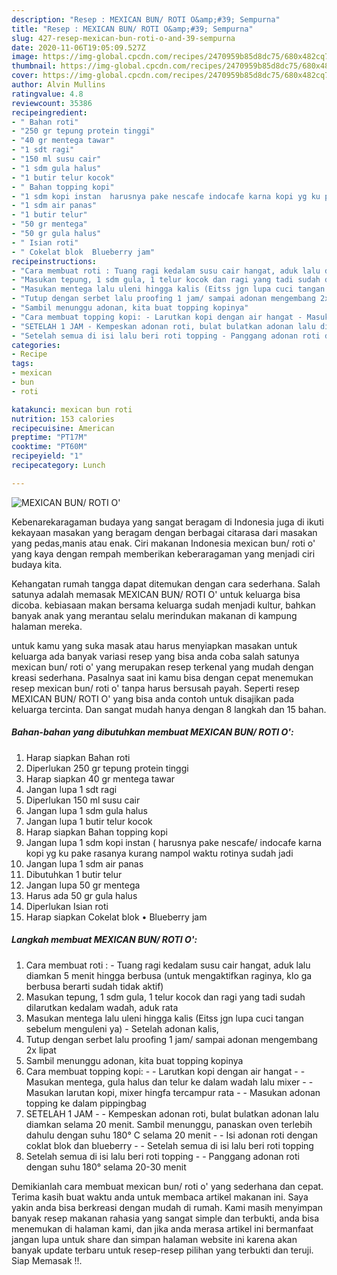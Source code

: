 ```yaml
---
description: "Resep : MEXICAN BUN/ ROTI O&amp;#39; Sempurna"
title: "Resep : MEXICAN BUN/ ROTI O&amp;#39; Sempurna"
slug: 427-resep-mexican-bun-roti-o-and-39-sempurna
date: 2020-11-06T19:05:09.527Z
image: https://img-global.cpcdn.com/recipes/2470959b85d8dc75/680x482cq70/mexican-bun-roti-o-foto-resep-utama.jpg
thumbnail: https://img-global.cpcdn.com/recipes/2470959b85d8dc75/680x482cq70/mexican-bun-roti-o-foto-resep-utama.jpg
cover: https://img-global.cpcdn.com/recipes/2470959b85d8dc75/680x482cq70/mexican-bun-roti-o-foto-resep-utama.jpg
author: Alvin Mullins
ratingvalue: 4.8
reviewcount: 35386
recipeingredient:
- " Bahan roti"
- "250 gr tepung protein tinggi"
- "40 gr mentega tawar"
- "1 sdt ragi"
- "150 ml susu cair"
- "1 sdm gula halus"
- "1 butir telur kocok"
- " Bahan topping kopi"
- "1 sdm kopi instan  harusnya pake nescafe indocafe karna kopi yg ku pake rasanya kurang nampol waktu rotinya sudah jadi"
- "1 sdm air panas"
- "1 butir telur"
- "50 gr mentega"
- "50 gr gula halus"
- " Isian roti"
- " Cokelat blok  Blueberry jam"
recipeinstructions:
- "Cara membuat roti : Tuang ragi kedalam susu cair hangat, aduk lalu diamkan 5 menit hingga berbusa (untuk mengaktifkan raginya, klo ga berbusa berarti sudah tidak aktif)"
- "Masukan tepung, 1 sdm gula, 1 telur kocok dan ragi yang tadi sudah dilarutkan kedalam wadah, aduk rata"
- "Masukan mentega lalu uleni hingga kalis (Eitss jgn lupa cuci tangan sebelum menguleni ya) Setelah adonan kalis,"
- "Tutup dengan serbet lalu proofing 1 jam/ sampai adonan mengembang 2x lipat"
- "Sambil menunggu adonan, kita buat topping kopinya"
- "Cara membuat topping kopi: - Larutkan kopi dengan air hangat - Masukan mentega, gula halus dan telur ke dalam wadah lalu mixer - Masukan larutan kopi, mixer hingfa tercampur rata - Masukan adonan topping ke dalam pippingbag"
- "SETELAH 1 JAM - Kempeskan adonan roti, bulat bulatkan adonan lalu diamkan selama 20 menit. Sambil menunggu, panaskan oven terlebih dahulu dengan suhu 180° C selama 20 menit - Isi adonan roti dengan coklat blok dan blueberry - Setelah semua di isi lalu beri roti topping"
- "Setelah semua di isi lalu beri roti topping - Panggang adonan roti dengan suhu 180° selama 20-30 menit"
categories:
- Recipe
tags:
- mexican
- bun
- roti

katakunci: mexican bun roti 
nutrition: 153 calories
recipecuisine: American
preptime: "PT17M"
cooktime: "PT60M"
recipeyield: "1"
recipecategory: Lunch

---
```



![MEXICAN BUN/ ROTI O&#39;](https://img-global.cpcdn.com/recipes/2470959b85d8dc75/680x482cq70/mexican-bun-roti-o-foto-resep-utama.jpg)

Kebenarekaragaman budaya yang sangat beragam di Indonesia juga di ikuti kekayaan masakan yang beragam dengan berbagai citarasa dari masakan yang pedas,manis atau enak. Ciri makanan Indonesia mexican bun/ roti o&#39; yang kaya dengan rempah memberikan keberaragaman yang menjadi ciri budaya kita.


Kehangatan rumah tangga dapat ditemukan dengan cara sederhana. Salah satunya adalah memasak MEXICAN BUN/ ROTI O&#39; untuk keluarga bisa dicoba. kebiasaan makan bersama keluarga sudah menjadi kultur, bahkan banyak anak yang merantau selalu merindukan makanan di kampung halaman mereka.



untuk kamu yang suka masak atau harus menyiapkan masakan untuk keluarga ada banyak variasi resep yang bisa anda coba salah satunya mexican bun/ roti o&#39; yang merupakan resep terkenal yang mudah dengan kreasi sederhana. Pasalnya saat ini kamu bisa dengan cepat menemukan resep mexican bun/ roti o&#39; tanpa harus bersusah payah.
Seperti resep MEXICAN BUN/ ROTI O&#39; yang bisa anda contoh untuk disajikan pada keluarga tercinta. Dan sangat mudah hanya dengan 8 langkah dan 15 bahan.


<!--inarticleads1-->

##### Bahan-bahan yang dibutuhkan membuat MEXICAN BUN/ ROTI O&#39;:

1. Harap siapkan  Bahan roti
1. Diperlukan 250 gr tepung protein tinggi
1. Harap siapkan 40 gr mentega tawar
1. Jangan lupa 1 sdt ragi
1. Diperlukan 150 ml susu cair
1. Jangan lupa 1 sdm gula halus
1. Jangan lupa 1 butir telur kocok
1. Harap siapkan  Bahan topping kopi
1. Jangan lupa 1 sdm kopi instan ( harusnya pake nescafe/ indocafe karna kopi yg ku pake rasanya kurang nampol waktu rotinya sudah jadi
1. Jangan lupa 1 sdm air panas
1. Dibutuhkan 1 butir telur
1. Jangan lupa 50 gr mentega
1. Harus ada 50 gr gula halus
1. Diperlukan  Isian roti
1. Harap siapkan  Cokelat blok • Blueberry jam




<!--inarticleads2-->

##### Langkah membuat  MEXICAN BUN/ ROTI O&#39;:

1. Cara membuat roti : - Tuang ragi kedalam susu cair hangat, aduk lalu diamkan 5 menit hingga berbusa (untuk mengaktifkan raginya, klo ga berbusa berarti sudah tidak aktif)
1. Masukan tepung, 1 sdm gula, 1 telur kocok dan ragi yang tadi sudah dilarutkan kedalam wadah, aduk rata
1. Masukan mentega lalu uleni hingga kalis (Eitss jgn lupa cuci tangan sebelum menguleni ya) - Setelah adonan kalis,
1. Tutup dengan serbet lalu proofing 1 jam/ sampai adonan mengembang 2x lipat
1. Sambil menunggu adonan, kita buat topping kopinya
1. Cara membuat topping kopi: - - Larutkan kopi dengan air hangat - - Masukan mentega, gula halus dan telur ke dalam wadah lalu mixer - - Masukan larutan kopi, mixer hingfa tercampur rata - - Masukan adonan topping ke dalam pippingbag
1. SETELAH 1 JAM - - Kempeskan adonan roti, bulat bulatkan adonan lalu diamkan selama 20 menit. Sambil menunggu, panaskan oven terlebih dahulu dengan suhu 180° C selama 20 menit - - Isi adonan roti dengan coklat blok dan blueberry - - Setelah semua di isi lalu beri roti topping
1. Setelah semua di isi lalu beri roti topping - - Panggang adonan roti dengan suhu 180° selama 20-30 menit




Demikianlah cara membuat mexican bun/ roti o&#39; yang sederhana dan cepat. Terima kasih buat waktu anda untuk membaca artikel makanan ini. Saya yakin anda bisa berkreasi dengan mudah di rumah. Kami masih menyimpan banyak resep makanan rahasia yang sangat simple dan terbukti, anda bisa menemukan di halaman kami, dan jika anda merasa artikel ini bermanfaat jangan lupa untuk share dan simpan halaman website ini karena akan banyak update terbaru untuk resep-resep pilihan yang terbukti dan teruji. Siap Memasak !!. 
